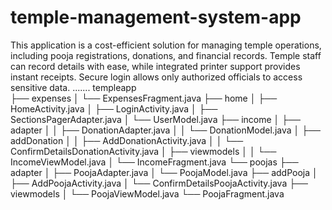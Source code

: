 # temple-management-system-app
This application is a cost-efficient solution for managing temple operations, including pooja registrations, donations, and financial records. Temple staff can record details with ease, while integrated printer support provides instant receipts. Secure login allows only authorized officials to access sensitive data.
.......
templeapp   
├── expenses
│   └── ExpensesFragment.java
├── home
│   ├── HomeActivity.java
│   ├── LoginActivity.java
│   ├── SectionsPagerAdapter.java
│   └── UserModel.java
├── income
│   ├── adapter
│   │    ├── DonationAdapter.java
│   │    └── DonationModel.java
│   ├── addDonation
│   │    ├── AddDonationActivity.java
│   │    └── ConfirmDetailsDonationActivity.java
│   ├── viewmodels
│   │    └── IncomeViewModel.java
│   └── IncomeFragment.java
└── poojas
    ├── adapter
    │    ├── PoojaAdapter.java
    │    └── PoojaModel.java
    ├── addPooja
    │    ├── AddPoojaActivity.java
    │    └── ConfirmDetailsPoojaActivity.java
    ├── viewmodels
    │    └── PoojaViewModel.java
    └── PoojaFragment.java
